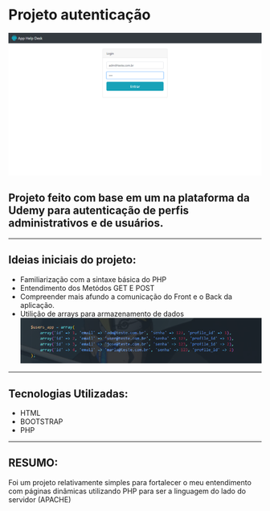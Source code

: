 # Projeto autenticação
![](assets/index.png)
## Projeto feito com base em um na plataforma da Udemy para autenticação de perfis administrativos e de usuários.
---
## Ideias iniciais do projeto:
- Familiarização com a sintaxe básica do PHP
- Entendimento dos Metódos GET E POST
- Compreender mais afundo a comunicação do Front e o Back da aplicação.
- Utilição de arrays para armazenamento de dados
![](assets/perfis.png)
---
## Tecnologias Utilizadas:
- HTML
- BOOTSTRAP
- PHP
---
## RESUMO:
Foi um projeto relativamente simples para fortalecer o meu entendimento com páginas dinâmicas utilizando PHP para ser a linguagem do lado do servidor (APACHE) 